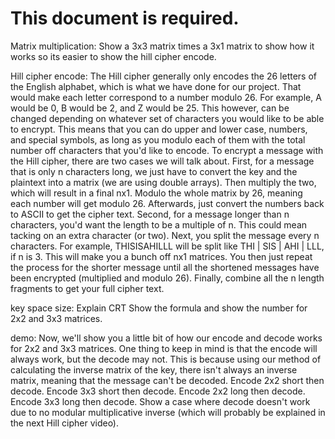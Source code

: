 # This document is required.

Matrix multiplication:
Show a 3x3 matrix times a 3x1 matrix to show how it works so its easier to show the hill cipher encode.

Hill cipher encode:
The Hill cipher generally only encodes the 26 letters of the English alphabet, which is what we have done for our project. That would make each letter correspond to a number modulo 26. For example, A would be 0, B would be 2, and Z would be 25. This however, can be changed depending on whatever set of characters you would like to be able to encrypt. This means that you can do upper and lower case, numbers, and special symbols, as long as you modulo each of them with the total number off characters that you'd like to encode.
To encrypt a message with the Hill cipher, there are two cases we will talk about.
First, for a message that is only n characters long, we just have to convert the key and the plaintext into a matrix (we are using double arrays). Then multiply the two, which will result in a final nx1. Modulo the whole matrix by 26, meaning each number will get modulo 26. Afterwards, just convert the numbers back to ASCII to get the cipher text.
Second, for a message longer than n characters, you'd want the length to be a multiple of n. This could mean tacking on an extra character (or two). Next, you split the message every n characters. For example, THISISAHILLL will be split like THI | SIS | AHI | LLL, if n is 3. This will make you a bunch off nx1 matrices. You then just repeat the process for the shorter message until all the shortened messages have been encrypted (multiplied and modulo 26). Finally, combine all the n length fragments to get your full cipher text.

key space size:
Explain CRT
Show the formula and show the number for 2x2 and 3x3 matrices.

demo:
Now, we'll show you a little bit of how our encode and decode works for 2x2 and 3x3 matrices. One thing to keep in mind is that the encode will always work, but the decode may not. This is because using our method of calculating the inverse matrix of the key, there isn't always an inverse matrix, meaning that the message can't be decoded.
Encode 2x2 short then decode.
Encode 3x3 short then decode.
Encode 2x2 long then decode.
Encode 3x3 long then decode.
Show a case where decode doesn't work due to no modular multiplicative inverse (which will probably be explained in the next Hill cipher video).
